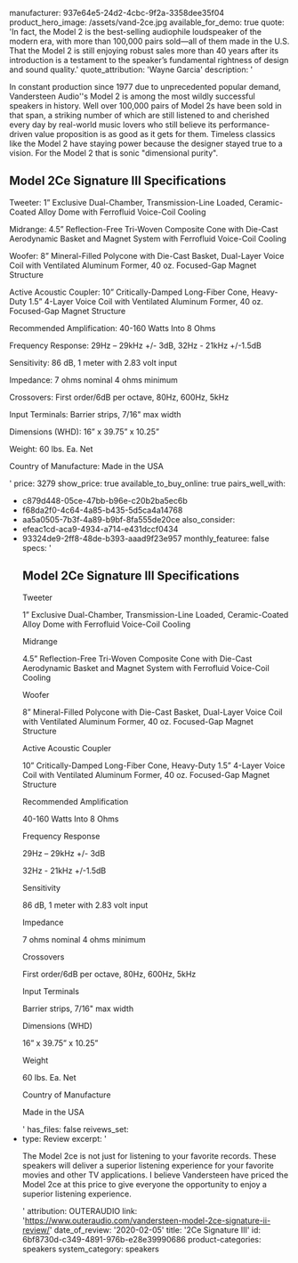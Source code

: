 manufacturer: 937e64e5-24d2-4cbc-9f2a-3358dee35f04
product_hero_image: /assets/vand-2ce.jpg
available_for_demo: true
quote: 'In fact, the Model 2 is the best-selling audiophile loudspeaker of the modern era, with more than 100,000 pairs sold—all of them made in the U.S. That the Model 2 is still enjoying robust sales more than 40 years after its introduction is a testament to the speaker’s fundamental rightness of design and sound quality.'
quote_attribution: 'Wayne Garcia'
description: '<p>In constant production since 1977 due to unprecedented popular demand, Vandersteen Audio''s Model 2 is among the most wildly successful speakers in history. Well over 100,000 pairs of Model 2s have been sold in that span, a striking number of which are still listened to and cherished every day by real-world music lovers who still believe its performance-driven value proposition is as good as it gets for them. Timeless classics like the Model 2 have staying power because the designer stayed true to a vision. For the Model 2 that is sonic "dimensional purity".&nbsp; &nbsp;</p><h2>Model 2Ce Signature III Specifications</h2><p>Tweeter: 1” Exclusive Dual-Chamber, Transmission-Line Loaded, Ceramic-Coated Alloy Dome with Ferrofluid Voice-Coil Cooling</p><p>Midrange: 4.5” Reflection-Free Tri-Woven Composite Cone with Die-Cast Aerodynamic Basket and Magnet System with Ferrofluid Voice-Coil Cooling&nbsp;</p><p>Woofer: 8” Mineral-Filled Polycone with Die-Cast Basket, Dual-Layer Voice Coil with Ventilated Aluminum Former, 40 oz. Focused-Gap Magnet Structure&nbsp;</p><p>Active Acoustic Coupler: 10” Critically-Damped Long-Fiber Cone, Heavy-Duty 1.5” 4-Layer Voice Coil with Ventilated Aluminum Former, 40 oz. Focused-Gap Magnet Structure</p><p>Recommended Amplification: 40-160 Watts Into 8 Ohms</p><p>Frequency Response: 29Hz – 29kHz +/- 3dB, 32Hz - 21kHz +/-1.5dB</p><p>Sensitivity: 86 dB, 1 meter with 2.83 volt input</p><p>Impedance: 7 ohms nominal 4 ohms minimum</p><p>Crossovers: First order/6dB per octave, 80Hz, 600Hz, 5kHz</p><p>Input Terminals: Barrier strips, 7/16" max width</p><p>Dimensions (WHD): 16” x 39.75” x 10.25”</p><p>Weight: 60 lbs. Ea. Net</p><p>Country of Manufacture: Made in the USA</p>'
price: 3279
show_price: true
available_to_buy_online: true
pairs_well_with:
  - c879d448-05ce-47bb-b96e-c20b2ba5ec6b
  - f68da2f0-4c64-4a85-b435-5d5ca4a14768
  - aa5a0505-7b3f-4a89-b9bf-8fa555de20ce
also_consider:
  - efeac1cd-aca9-4934-a714-e431dccf0434
  - 93324de9-2ff8-48de-b393-aaad9f23e957
monthly_featuree: false
specs: '<h2>Model 2Ce Signature III Specifications</h2><p>Tweeter</p><p>1” Exclusive Dual-Chamber, Transmission-Line Loaded, Ceramic-Coated Alloy Dome with Ferrofluid Voice-Coil Cooling</p><p>Midrange</p><p>4.5” Reflection-Free Tri-Woven Composite Cone with Die-Cast Aerodynamic Basket and Magnet System with Ferrofluid Voice-Coil Cooling&nbsp;</p><p>Woofer</p><p>8” Mineral-Filled Polycone with Die-Cast Basket, Dual-Layer Voice Coil with Ventilated Aluminum Former, 40 oz. Focused-Gap Magnet Structure&nbsp;</p><p>Active Acoustic Coupler</p><p>10” Critically-Damped Long-Fiber Cone, Heavy-Duty 1.5” 4-Layer Voice Coil with Ventilated Aluminum Former, 40 oz. Focused-Gap Magnet Structure</p><p>Recommended Amplification</p><p>40-160 Watts Into 8 Ohms</p><p>Frequency Response</p><p>29Hz – 29kHz +/- 3dB</p><p>32Hz - 21kHz +/-1.5dB</p><p>Sensitivity</p><p>86 dB, 1 meter with 2.83 volt input</p><p>Impedance</p><p>7 ohms nominal 4 ohms minimum</p><p>Crossovers</p><p>First order/6dB per octave, 80Hz, 600Hz, 5kHz</p><p>Input Terminals</p><p>Barrier strips, 7/16" max width</p><p>Dimensions (WHD)</p><p>16” x 39.75” x 10.25”</p><p>Weight</p><p>60 lbs. Ea. Net</p><p>Country of Manufacture</p><p>Made in the USA</p>'
has_files: false
reivews_set:
  -
    type: Review
    excerpt: '<p>The Model 2ce is not just for listening to your favorite records. These speakers will deliver a superior listening experience for your favorite movies and other TV applications. I believe Vandersteen have priced the Model 2ce at this price to give everyone the opportunity to enjoy a superior listening experience.&nbsp;&nbsp;</p>'
    attribution: OUTERAUDIO
    link: 'https://www.outeraudio.com/vandersteen-model-2ce-signature-ii-review/'
    date_of_review: '2020-02-05'
title: '2Ce Signature III'
id: 6bf8730d-c349-4891-976b-e28e39990686
product-categories: speakers
system_category: speakers
